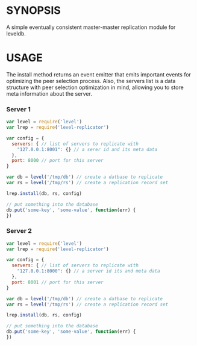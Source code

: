 # SYNOPSIS
A simple eventually consistent master-master replication module 
for leveldb.

# USAGE
The install method returns an event emitter that emits important
events for optimizing the peer selection process. Also, the 
servers list is a data structure with peer selection optimization 
in mind, allowing you to store meta information about the server.

### Server 1
```js
var level = require('level')
var lrep = require('level-replicator')

var config = {
  servers: { // list of servers to replicate with
    "127.0.0.1:8001": {} // a serer id and its meta data
  },
  port: 8000 // port for this server
}

var db = level('/tmp/db') // create a datbase to replicate
var rs = level('/tmp/rs') // create a replication record set

lrep.install(db, rs, config)

// put something into the database
db.put('some-key', 'some-value', function(err) {
})
```

### Server 2
```js
var level = require('level')
var lrep = require('level-replicator')

var config = {
  servers: { // list of servers to replicate with
    "127.0.0.1:8000": {} // a server id its and meta data
  },
  port: 8001 // port for this server
}

var db = level('/tmp/db') // create a datbase to replicate
var rs = level('/tmp/rs') // create a replication record set

lrep.install(db, rs, config)

// put something into the database 
db.put('some-key', 'some-value', function(err) {
})
```

